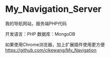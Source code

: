 My_Navigation_Server
====================

我的导航网站，服务端PHP代码

开发语言：PHP
数据库：MongoDB

如果使用Chrome浏览器，加上扩展插件使用更方便
https://github.com/cikewang/My_Navigation
